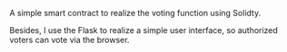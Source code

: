 A simple smart contract to realize the voting function using Solidty.

Besides, I use the Flask to realize a simple user interface, so authorized voters can vote via the browser.
